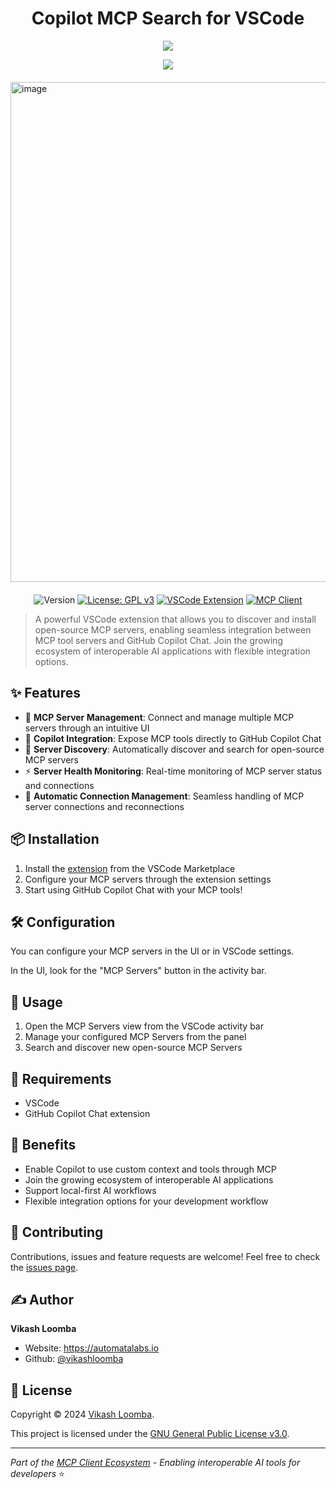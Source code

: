 <div align="center">
<h1>Copilot MCP Search for VSCode</h1> 
</div>
<div align="center">
  <a href="vscode://AutomataLabs.copilot-mcp"><img src="https://badgen.net/vs-marketplace/i/AutomataLabs.copilot-mcp?icon=visualstudio" /></a>

[![](https://dcbadge.limes.pink/api/server/https://discord.gg/copilotmcp)](https://discord.gg/copilotmcp)

</div>
<div style="display: flex; justify-content: center; gap: 20px; margin: 20px 0;">
  <img width="800" alt="image" src="https://automatalabs.io/demo.gif" />
</div>
<div align="center">

![Version](https://img.shields.io/badge/version-0.0.44-blue.svg?cacheSeconds=2592000)
[![License: GPL v3](https://img.shields.io/badge/License-GPLv3-blue.svg)](https://www.gnu.org/licenses/gpl-3.0)
[![VSCode Extension](https://img.shields.io/badge/VSCode-Extension-blue.svg?logo=visual-studio-code)](https://code.visualstudio.com/api/references/extension-guidelines)
[![MCP Client](https://img.shields.io/badge/MCP-Client-green.svg)](https://modelcontextprotocol.io/clients)



</div>

> A powerful VSCode extension that allows you to discover and install open-source MCP servers, enabling seamless integration between MCP tool servers and GitHub Copilot Chat. Join the growing ecosystem of interoperable AI applications with flexible integration options.

## ✨ Features

- 🔧 **MCP Server Management**: Connect and manage multiple MCP servers through an intuitive UI
- 🚀 **Copilot Integration**: Expose MCP tools directly to GitHub Copilot Chat
- 🎯 **Server Discovery**: Automatically discover and search for open-source MCP servers
- ⚡ **Server Health Monitoring**: Real-time monitoring of MCP server status and connections
- 🔄 **Automatic Connection Management**: Seamless handling of MCP server connections and reconnections


## 📦 Installation

1. Install the [extension](https://marketplace.visualstudio.com/items?itemName=AutomataLabs.copilot-mcp) from the VSCode Marketplace
2. Configure your MCP servers through the extension settings
3. Start using GitHub Copilot Chat with your MCP tools!

## 🛠️ Configuration

You can configure your MCP servers in the UI or in VSCode settings.

In the UI, look for the "MCP Servers" button in the activity bar.

## 🚀 Usage

1. Open the MCP Servers view from the VSCode activity bar
2. Manage your configured MCP Servers from the panel
3. Search and discover new open-source MCP Servers

## 🔗 Requirements

- VSCode 
- GitHub Copilot Chat extension

## 🌟 Benefits

- Enable Copilot to use custom context and tools through MCP
- Join the growing ecosystem of interoperable AI applications
- Support local-first AI workflows
- Flexible integration options for your development workflow

## 👥 Contributing

Contributions, issues and feature requests are welcome!
Feel free to check the [issues page](https://github.com/VikashLoomba/copilot-mcp/issues).

## ✍️ Author

**Vikash Loomba**

* Website: https://automatalabs.io
* Github: [@vikashloomba](https://github.com/vikashloomba)

## 📝 License

Copyright © 2024 [Vikash Loomba](https://automatalabs.io).

This project is licensed under the [GNU General Public License v3.0](LICENSE).

---

_Part of the [MCP Client Ecosystem](https://modelcontextprotocol.io/clients) - Enabling interoperable AI tools for developers_ ⭐️
